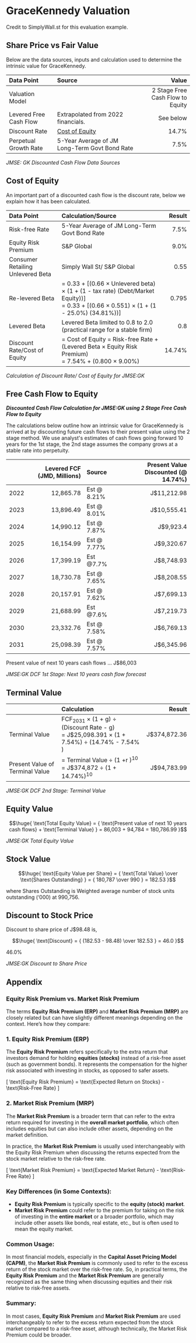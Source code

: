 # GraceKennedy Valuation

Credit to SimplyWall.st for this evaluation example.

## Share Price vs Fair Value

Below are the data sources, inputs and calculation used to determine the intrinsic value for GraceKennedy.

| Data Point | Source | Value |
|:--- |:--- | ---:|
| Valuation Model | | 2 Stage Free Cash Flow to Equity |
| Levered Free Cash Flow | Extrapolated from 2022 financials. | See below |
| Discount Rate | [Cost of Equity](#cost-of-equity) | 14.7% |
| Perpetual Growth Rate | 5-Year Average of JM Long-Term Govt Bond Rate | 7.5% |

_JMSE: GK Discounted Cash Flow Data Sources_

## Cost of Equity

An important part of a discounted cash flow is the discount rate, below we explain how it has been calculated.

| Data Point | Calculation/Source | Result |
|:--- |:--- | ---:|
| Risk-free Rate | 5-Year Average of JM Long-Term Govt Bond Rate | 7.5% |
| Equity Risk Premium | S&P Global | 9.0% |
| Consumer Retailing Unlevered Beta | Simply Wall St/ S&P Global | 0.55 |
| Re-levered Beta | = 0.33 + [(0.66 × Unlevered beta) × (1 + (1 - tax rate) (Debt/Market Equity))]<br />= 0.33 + [(0.66 × 0.551) × (1 + (1 - 25.0%) (34.81%))] | 0.795 |
| Levered Beta | Levered Beta limited to 0.8 to 2.0<br />(practical range for a stable firm) | 0.8 |
| Discount Rate/Cost of Equity | = Cost of Equity = Risk-free Rate + (Levered Beta × Equity Risk Premium)<br />= 7.54% + (0.800 × 9.00%) | 14.74% |

_Calculation of Discount Rate/ Cost of Equity for JMSE:GK_

## Free Cash Flow to Equity

***Discounted Cash Flow Calculation for JMSE:GK using 2 Stage Free Cash Flow to Equity***

The calculations below outline how an intrinsic value for GraceKennedy is arrived at by discounting future cash flows to their present value using the 2 stage method. We use analyst's estimates of cash flows going forward 10 years for the 1st stage, the 2nd stage assumes the company grows at a stable rate into perpetuity.


|     | Levered FCF (JMD, Millions) | Source | Present Value Discounted (@ 14.74%) |
|:--- | ---:|:--- | ---:|
| 2022 | 12,865.78 | Est @ 8.21% | J$11,212.98 |
| 2023 | 13,896.49 | Est @ 8.01% | J$10,555.41 |
| 2024 | 14,990.12 | Est @ 7.87% | J$9,923.4 |
| 2025 | 16,154.99 | Est @ 7.77% | J$9,320.67 |
| 2026 | 17,399.19 | Est @7.7% | J$8,748.93 |
| 2027 | 18,730.78 | Est @ 7.65% | J$8,208.55 |
| 2028 | 20,157.91 | Est @ 7.62% | J$7,699.13 |
| 2029 | 21,688.99  | Est @7.6% | J$7,219.73 |
| 2030 | 23,332.76 | Est @ 7.58% | J$6,769.13 |
| 2031 | 25,098.39 | Est @ 7.57% | J$6,345.96 |

Present value of next 10 years cash flows ... J$86,003

_JMSE:GK DCF 1st Stage: Next 10 years cash flow forecast_

## Terminal Value

|     | Calculation | Result |
|:--- |:--- | ---:|
| Terminal Value | FCF<sub>2031</sub> × (1 + g) ÷ (Discount Rate - g) <br />= J$25,098.391 × (1 + 7.54%) ÷ (14.74% - 7.54% ) | J$374,872.36 |
| Present Value of Terminal Value | = Terminal Value ÷ (1 +r )<sup>10</sup> <br />= J$374,872 ÷ (1 + 14.74%)<sup>10</sup> | J$94,783.99 |

_JMSE:GK DCF 2nd Stage: Terminal Value_

## Equity Value

$$\huge{
  \text{Total Equity Value} = { \text{Present value of next 10 years cash flows} + \text{Terminal Value} } = 86,003 + 94,784 = 180,786.99
}$$

_JMSE:GK Total Equity Value_

## Stock Value

$$\huge{
  \text{Equity Value per Share} = { \text{Total Value} \over \text{Shares Outstanding} } = { 180,787 \over 990 } = 182.53
}$$

where $\text{Shares Outstanding}$ is Weighted average number of stock units outstanding (‘000) at 990,756.

## Discount to Stock Price

Discount to share price of J$98.48 is,

$$\huge{
  \text{Discount} = { (182.53 - 98.48) \over 182.53 } = 46.0
}$$

46.0%

_JMSE:GK Discount to Share Price_

## Appendix

### Equity Risk Premium vs. Market Risk Premium

The terms **Equity Risk Premium (ERP)** and **Market Risk Premium (MRP)** are closely related but can have slightly different meanings depending on the context. Here’s how they compare:

### 1. **Equity Risk Premium (ERP)**
The **Equity Risk Premium** refers specifically to the extra return that investors demand for holding **equities (stocks)** instead of a risk-free asset (such as government bonds). It represents the compensation for the higher risk associated with investing in stocks, as opposed to safer assets.

\[
\text{Equity Risk Premium} = \text{Expected Return on Stocks} - \text{Risk-Free Rate}
\]

### 2. **Market Risk Premium (MRP)**
The **Market Risk Premium** is a broader term that can refer to the extra return required for investing in the **overall market portfolio**, which often includes equities but can also include other assets, depending on the market definition.

In practice, the **Market Risk Premium** is usually used interchangeably with the Equity Risk Premium when discussing the returns expected from the stock market relative to the risk-free rate.

\[
\text{Market Risk Premium} = \text{Expected Market Return} - \text{Risk-Free Rate}
\]

### Key Differences (in Some Contexts):
- **Equity Risk Premium** is typically specific to the **equity (stock) market**.
- **Market Risk Premium** could refer to the premium for taking on the risk of investing in the **entire market** or a broader portfolio, which may include other assets like bonds, real estate, etc., but is often used to mean the equity market.

### Common Usage:
In most financial models, especially in the **Capital Asset Pricing Model (CAPM)**, the **Market Risk Premium** is commonly used to refer to the excess return of the stock market over the risk-free rate. So, in practical terms, the **Equity Risk Premium** and the **Market Risk Premium** are generally recognized as the same thing when discussing equities and their risk relative to risk-free assets.

### Summary:
In most cases, **Equity Risk Premium** and **Market Risk Premium** are used interchangeably to refer to the excess return expected from the stock market compared to a risk-free asset, although technically, the Market Risk Premium could be broader.